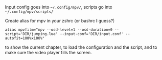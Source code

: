 Input config goes into `~/.config/mpv/`, scripts go into `~/.config/mpv/scripts/`


Create alias for mpv in your zshrc (or bashrc I guess?)
```
alias mpvfilm="mpv --osd-level=1 --osd-duration=0 --script='DIR/jumping.lua' --input-conf='DIR/input.conf' --autofit=100%x100%"
```
to show the current chapter, to load the configuration and the script, and to make sure the video player fills the screen.
